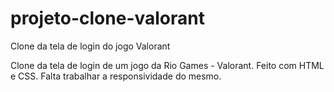 # projeto-clone-valorant
 Clone da tela de login do jogo Valorant 

Clone da tela de login de um jogo da Rio Games - Valorant. Feito com HTML e CSS.
Falta trabalhar a responsividade do mesmo.
